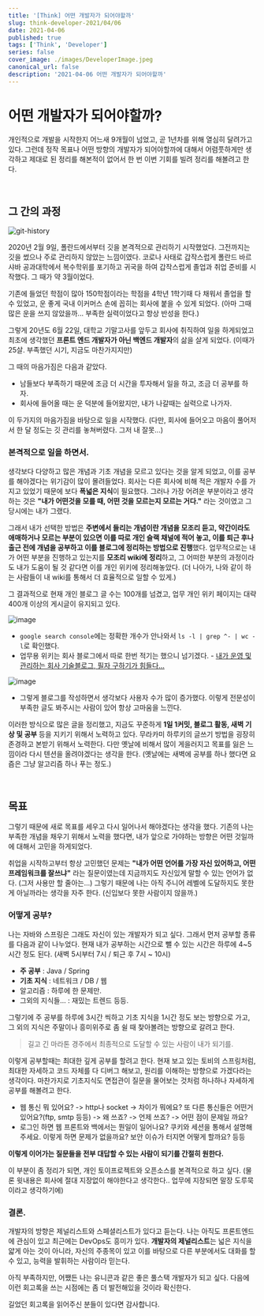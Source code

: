 ```yaml
---
title: '[Think] 어떤 개발자가 되어야할까'
slug: think-developer-2021/04/06
date: 2021-04-06
published: true
tags: ['Think', 'Developer']
series: false
cover_image: ./images/DeveloperImage.jpeg
canonical_url: false
description: '2021-04-06 어떤 개발자가 되어야할까'
---
```


# 어떤 개발자가 되어야할까?

개인적으로 개발을 시작한지 어느새 9개월이 넘었고, 곧 1년차를 위해 열심히 달려가고 있다. 그런데 정작 목표나 어떤 방향의 개발자가 되어야할까에 대해서 어렴풋하게만 생각하고 제대로 된 정리를 해본적이 없어서 한 번 이번 기회를 빌려 정리를 해볼려고 한다.

<br/>

## 그 간의 과정

![git-history](https://user-images.githubusercontent.com/42582516/113700344-b1504c80-9711-11eb-8761-b9eb2179d194.png)

2020년 2월 9일, 폴란드에서부터 깃을 본격적으로 관리하기 시작했었다. 그전까지는 깃을 썼으나 주로 관리하지 않았는 느낌이였다. 코로나 사태로 갑작스럽게 폴란드 바르샤바 공과대학에서 복수학위를 포기하고 귀국을 하여 갑작스럽게 졸업과 취업 준비를 시작했다. 그 때가 약 3월이었다.

기존에 들었던 학점이 많아 150학점이라는 학점을 4학년 1학기때 다 채워서 졸업을 할 수 있었고, 운 좋게 국내 이커머스 손에 꼽히는 회사에 붙을 수 있게 되었다. (아마 그때 많은 운을 쓰지 않았을까... 부족한 실력이었다고 항상 반성을 한다.)

그렇게 20년도 6월 22일, 대학교 기말고사를 앞두고 회사에 취직하여 일을 하게되었고 최초에 생각했던 **프론트 엔드 개발자가 아닌 백엔드 개발자**의 삶을 살게 되었다. (이때가 25살. 부족했던 시기, 지금도 마찬가지지만)

그 때의 마음가짐은 다음과 같았다.

- 남들보다 부족하기 때문에 조금 더 시간을 투자해서 일을 하고, 조금 더 공부를 하자.
- 회사에 들어올 때는 운 덕분에 들어왔지만, 내가 나갈때는 실력으로 나가자.

이 두가지의 마음가짐을 바탕으로 일을 시작했다. (다만, 회사에 들어오고 마음이 풀어저서 한 달 정도는 깃 관리를 놓쳐버렸다. 그저 내 잘못...)

### 본격적으로 일을 하면서.

생각보다 다양하고 많은 개념과 기초 개념을 모르고 있다는 것을 알게 되었고, 이를 공부를 해야겠다는 위기감이 많이 몰려들었다. 회사는 다른 회사에 비해 적은 개발자 수를 가지고 있었기 때문에 보다 **폭넓은 지식**이 필요했다. 그러나 가장 어려운 부분이라고 생각하는 것은 **"내가 어떤것을 모를 때, 어떤 것을 모르는지 모르는 거다."** 라는 것이였고 그 당시에는 내가 그랬다.

그래서 내가 선택한 방법은 **주변에서 들리는 개념이란 개념을 모조리 듣고, 약간이라도 애매하거나 모르는 부분이 있으면 이를 따로 개인 슬랙 채널에 적어 놓고, 이를 퇴근 후나 출근 전에 개념을 공부하고 이를 블로그에 정리하는 방법으로 진행**했다. 업무적으로는 내가 어떤 부분을 진행하고 있는지를 **모조리 wiki에 정리**하고, 그 어떠한 부분의 과정이라도 내가 도움이 될 것 같다면 이를 개인 위키에 정리해놓았다. (더 나아가, 나와 같이 하는 사람들이 내 wiki를 통해서 더 효율적으로 일할 수 있게.)

그 결과적으로 현재 개인 블로그 글 수는 100개를 넘겼고, 업무 개인 위키 페이지는 대략 400개 이상의 게시글이 유지되고 있다.

![image](https://user-images.githubusercontent.com/42582516/113702482-84e9ff80-9714-11eb-819d-35afb3d1ff1c.png)

- `google search console`에는 정확한 개수가 안나와서 `ls -l | grep ^- | wc -l`로 확인했다.
- 업무용 위키는 회사 블로그에서 따로 한번 적기는 했으니 넘기겠다. - [내가 운영 및 관리하는
  회사 기술블로그, 필자 구하기가 힘들다...](https://dev.ebaykorea.com/11)

![image](https://user-images.githubusercontent.com/42582516/113702769-ec07b400-9714-11eb-85c0-21a8ba59b80c.png)

- 그렇게 블로그를 작성하면서 생각보다 사용자 수가 많이 증가했다. 이렇게 전문성이 부족한 글도 봐주시는 사람이 있어 항상 고마움을 느낀다.

이러한 방식으로 많은 글을 정리했고, 지금도 꾸준하게 **1일 1커밋, 블로그 활동, 새벽 기상 및 공부** 등을 지키기 위해서 노력하고 있다. 무라카미 하루키의 글쓰기 방법을 굉장히 존경하고 본받기 위해서 노력한다. 다만 옛날에 비해서 많이 게을러지고 목표를 잃은 느낌이라 다시 텐션을 올려야겠다는 생각을 한다. (옛날에는 새벽에 공부를 하나 했다면 요즘은 그냥 알고리즘 하나 푸는 정도.)

<br/>

## 목표

그렇기 때문에 새로 목표를 세우고 다시 일어나서 해야겠다는 생각을 했다. 기존의 나는 부족한 개념을 채우기 위해서 노력을 했다면, 내가 앞으로 가야하는 방향은 어떤 것일까에 대해서 고민을 하게되었다.

취업을 시작하고부터 항상 고민했던 문제는 **"내가 어떤 언어를 가장 자신 있어하고, 어떤 프레임워크를 잘쓰냐"** 라는 질문이였는데 지금까지도 자신있게 말할 수 있는 언어가 없다. (그저 사용만 할 줄아는...) 그렇기 때문에 나는 아직 주니어 레벨에 도달하지도 못한게 아닐까라는 생각을 자주 한다. (신입보다 못한 사람이지 않을까.)

### 어떻게 공부?

나는 자바와 스프링은 그래도 자신이 있는 개발자가 되고 싶다. 그래서 먼저 공부할 종류를 다음과 같이 나누었다. 현재 내가 공부하는 시간으로 뺄 수 있는 시간은 하루에 4~5시간 정도 된다. (새벽 5시부터 7시 / 퇴근 후 7시 ~ 10시)

- **주 공부** : Java / Spring
- **기초 지식** : 네트워크 / DB / 웹
- 알고리즘 : 하루에 한 문제만.
- 그외의 지식들... : 재밌는 트렌드 등등.

그렇기에 주 공부를 하루에 3시간 씩하고 기초 지식을 1시간 정도 보는 방향으로 가고, 그 외의 지식은 주말이나 흥미위주로 좀 쉴 때 찾아볼려는 방향으로 갈려고 한다.

> 길고 긴 마라톤 경주에서 최종적으로 도달할 수 있는 사람이 내가 되기를.

이렇게 공부할때는 최대한 깊게 공부를 할려고 한다. 현재 보고 있는 토비의 스프링처럼, 최대한 자세하고 코드 자체를 다 디버그 해보고, 원리를 이해하는 방향으로 가겠다라는 생각이다. 마찬가지로 기초지식도 면접관이 질문을 물어보는 것처럼 하나하나 자세하게 공부를 해볼려고 한다.

- 웹 통신 뭐 있어요? -> http나 socket -> 차이가 뭐에요? 또 다른 통신들은 어떤거 있어요?(ftp, smtp 등등) -> 왜 쓰죠? -> 언제 쓰죠? -> 어떤 점이 문제일 까요?
- 로그인 하면 웹 프론트와 백에서는 뭔일이 일어나요? 쿠키와 세션을 통해서 설명해주세요. 이렇게 하면 문제가 없을까요? 보안 이슈가 터지면 어떻게 할까요? 등등

**이렇게 이어가는 질문들을 전부 대답할 수 있는 사람이 되기를 간절히 원한다.**

이 부분이 좀 정리가 되면, 개인 토이프로젝트와 오픈소스를 본격적으로 하고 싶다. (물론 윗내용은 회사에 절대 지장없이 해야한다고 생각한다.. 업무에 지장되면 말장 도루묵이라고 생각하기에)

### 결론.

개발자의 방향은 제널리스트와 스페셜리스트가 있다고 듣는다. 나는 아직도 프론트엔드에 관심이 있고 최근에는 DevOps도 흥미가 있다. **개발자의 제널리스트**는 넓은 지식을 얇게 아는 것이 아니라, 자신의 주종목이 있고 이를 바탕으로 다른 부분에서도 대화를 할 수 있고, 능력을 발휘하는 사람이라 믿는다.

아직 부족하지만, 어쨌든 나는 유니콘과 같은 좋은 풀스택 개발자가 되고 싶다. 다음에 이런 회고록을 쓰는 시점에는 좀 더 발전해있을 것이라 확신한다.

길었던 회고록을 읽어주신 분들이 있다면 감사합니다.
